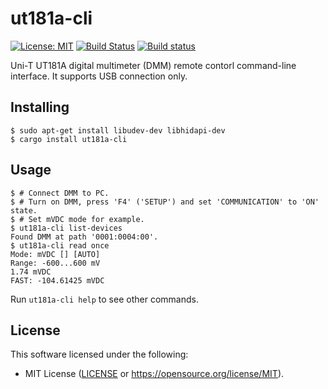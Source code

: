 # ut181a-cli

[![License: MIT](https://img.shields.io/badge/License-MIT-blue.svg)](https://opensource.org/licenses/MIT) [![Build Status](https://travis-ci.org/antage/ut181a-cli.svg?branch=master)](https://travis-ci.org/antage/ut181a-cli) [![Build status](https://ci.appveyor.com/api/projects/status/rgkw2i08tfdh4x1a?svg=true)](https://ci.appveyor.com/project/antage/ut181a-cli)

Uni-T UT181A digital multimeter (DMM) remote contorl command-line interface.
It supports USB connection only.

## Installing

```
$ sudo apt-get install libudev-dev libhidapi-dev
$ cargo install ut181a-cli
```

## Usage

```
$ # Connect DMM to PC.
$ # Turn on DMM, press 'F4' ('SETUP') and set 'COMMUNICATION' to 'ON' state.
$ # Set mVDC mode for example.
$ ut181a-cli list-devices
Found DMM at path '0001:0004:00'.
$ ut181a-cli read once
Mode: mVDC [] [AUTO]
Range: -600...600 mV
1.74 mVDC
FAST: -104.61425 mVDC
```

Run `ut181a-cli help` to see other commands.

## License

This software licensed under the following:

* MIT License ([LICENSE](LICENSE) or https://opensource.org/license/MIT).
